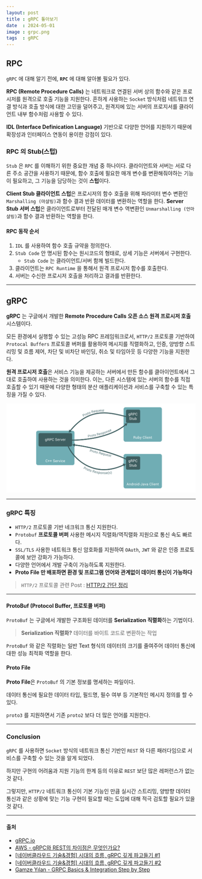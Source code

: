 ```yaml
---
layout: post
title : gRPC 톺아보기
date  : 2024-05-01
image : grpc.png
tags  : gRPC
---
```


## RPC

`gRPC` 에 대해 알기 전에, **`RPC`** 에 대해 알아볼 필요가 있다.

**RPC (Remote Procedure Calls)** 는 네트워크로 연결된 서버 상의 함수와 같은 프로시저를 원격으로 호출 기능을 지원한다.
흔하게 사용하는 `Socket` 방식처럼 네트워크 연결 방식과 호출 방식에 대한 고민을 덜어주고, 원격지에 있는 서버의 프로지서를 클라이언트 내부 함수처럼 사용할 수 있다.

**IDL (Interface Definication Language)** 기반으로 다양한 언어를 지원하기 때문에 확장성과 인터페이스 연동이 용이한 강점이 있다.

### RPC 의 Stub(스텁)

`Stub` 은 `RPC` 를 이해하기 위한 중요한 개념 중 하나이다.
클라이언트와 서버는 서로 다른 주소 공간을 사용하기 때문에, 함수 호출에 필요한 매개 변수를 변환해줘야하는 기능이 필요하고, 그 기능을 담당하는 것이 **스텁**이다.

**Client Stub 클라이언트 스텁**은 프로시저의 함수 호출을 위해 파라미터 변수 변환인 `Marshalling (마샬링)`과 함수 결과 반환 데이터를 변환하는 역할을 한다.
**Server Stub 서버 스텁**은 클라이언트로부터 전달된 매개 변수 역변환인 `Unmarshalling (언마샬링)`과 함수 결과 반환하는 역할을 한다.

#### RPC 동작 순서

1. `IDL` 를 사용하여 함수 호출 규약을 정의한다.
2. `Stub Code` 안 명시된 함수는 원시코드의 형태로, 상세 기능은 서버에서 구현한다.
    - `Stub Code` 는 클라이언트/서버 함께 빌드한다.
3. 클라이언트는 `RPC Runtime` 을 통해서 원격 프로시저 함수를 호출한다.
4. 서버는 수신한 프로시저 호출을 처리하고 결과를 반환한다.

---

## gRPC

**gRPC** 는 구글에서 개발한 **Remote Procedure Calls 오픈 소스 원격 프로시저 호출** 시스템이다.

모든 환경에서 실행할 수 있는 고성능 RPC 프레임워크로서, `HTTP/2` 프로토콜 기반하여 `Protocal Buffers` 프로토콜 버퍼를 활용하여
메시지를 직렬화하고, 인증, 양방향 스트리밍 및 흐름 제어, 차단 및 비차단 바인딩, 취소 및 타임아웃 등 다양한 기능을 지원한다.

**원격 프로시저 호출**은 서비스 기능을 제공하는 서버에서 만든 함수를 클아이언트에서 그대로 호출하여 사용하는 것을 의미한다.
이는, 다른 시스템에 있는 서버의 함수를 직접 호출할 수 있기 때문에 다양한 형태의 분산 애플리케이션과 서비스를 구축할 수 있는 특징을 가질 수 있다.

![gRPC Concept](/images/grpc-01.png)

---

### gRPC 특징

- `HTTP/2` 프로토콜 기반 네크워크 통신 지원한다.
- `Protobuf` **프로토콜 버퍼** 사용한 메시지 직렬화/역직렬화 지원으로 통신 속도 빠르다.
- `SSL/TLS` 사용한 네트워크 통신 암호화를 지원하여 `OAuth`, `JWT` 와 같은 인증 프로토콜에 보안 강화가 가능하다.
- 다양한 언어에서 개발 구축이 가능하도록 지원한다.
- **Proto File 만 배포하면 환경 및 프로그램 언어와 관계없이 데이터 통신이 가능하다**

> `HTTP/2` 프로토콜 관련 Post : [HTTP/2 간단 정리](/2024/05/02/http2)

---

#### ProtoBuf (Protocol Buffer, 프로토콜 버퍼)

`ProtoBuf` 는 구글에서 개발한 구조화된 데이터를 **Serialization 직렬화**하는 기법이다.

> **Serialization 직렬화?** 데이터를 바이트 코드로 변환하는 작업

`ProtoBuf` 와 같은 직렬화는 일반 Text 형식의 데이터의 크기를 줄여주어 데이터 통신에 대한 성능 최적화 역할을 한다.

#### Proto File

**Proto File**은 `ProtoBuf` 의 기본 정보를 명세하는 파일이다.

데이터 통신에 필요한 데이터 타입, 필드명, 필수 여부 등 기본적인 메시지 정의를 할 수 있다.

`proto3` 를 지원하면서 기존 `proto2` 보다 더 많은 언어를 지원한다.

---

### Conclusion

`gRPC` 를 사용하면 `Socket` 방식의 네트워크 통신 기반인 `REST` 와 다른 패러다임으로 서비스를 구축할 수 있는 것을 알게 되었다.

하지만 구현의 어려움과 지원 기능의 한계 등의 이유로 `REST` 보단 많은 레퍼런스가 없는 것 같다.

그렇지만, `HTTP/2` 네트워크 통신이 기본 기능인 만큼 실시간 스트리밍, 양방향 데이터 통신과 같은 상황에 맞는 기능 구현이 필요할 때는 도입에 대해
적극 검토할 필요가 있을 것 같다.

---

#### 출처

- [gRPC.io](https://grpc.io/)
- [AWS - gRPC와 REST의 차이점은 무엇인가요?](https://aws.amazon.com/ko/compare/the-difference-between-grpc-and-rest/)
- [[네이버클라우드 기술&경험] 시대의 흐름, gRPC 깊게 파고들기 #1](https://medium.com/p/39e97cb3460)
- [[네이버클라우드 기술&경험] 시대의 흐름, gRPC 깊게 파고들기 #2](https://medium.com/p/b01d390a7190)
- [Gamze Yılan - GRPC Basics & Integration Step by Step](https://medium.com/nerd-for-tech/grpc-basics-integration-step-by-step-a63a4aab5ba0)
